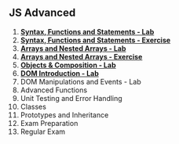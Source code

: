 ## JS Advanced

1. [**Syntax, Functions and Statements - Lab**](https://github.com/polinadrumeva/JS-Developer---All-courses---SoftUni/tree/main/JS%20Advanced/Syntax%2C%20Functions%20and%20Statements%20-%20Lab)
2. [**Syntax, Functions and Statements - Exercise**](https://github.com/polinadrumeva/JS-Developer---All-courses---SoftUni/tree/main/JS%20Advanced/Syntax%2C%20Functions%20and%20Statements%20-%20Exercise)
3. [**Arrays and Nested Arrays - Lab**](https://github.com/polinadrumeva/JS-Developer---All-courses---SoftUni/tree/main/JS%20Advanced/Arrays%20and%20Nested%20Arrays%20-%20Lab)
4. [**Arrays and Nested Arrays - Exercise**](https://github.com/polinadrumeva/JS-Developer---All-courses---SoftUni/tree/main/JS%20Advanced/Arrays%20and%20Nested%20Arrays%20-%20Exercise)
5. [**Objects & Composition - Lab**](https://github.com/polinadrumeva/JS-Developer---All-courses---SoftUni/tree/main/JS%20Advanced/Objects%20%26%20Composition%20-%20Lab)
7. [**DOM Introduction - Lab**](https://github.com/polinadrumeva/JS-Developer---All-courses---SoftUni/tree/main/JS%20Advanced/DOM%20Introduction%20-%20Lab)
9. DOM Manipulations and Events - Lab
11. Advanced Functions
13. Unit Testing and Error Handling
15. Classes
17. Prototypes and Inheritance
19. Exam Preparation
21. Regular Exam

